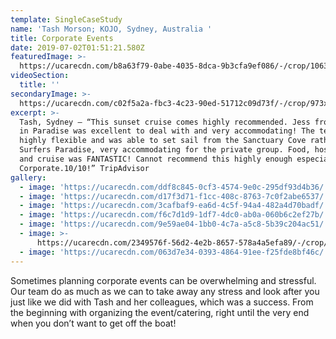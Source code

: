 ```yaml
---
template: SingleCaseStudy
name: 'Tash Morson; KOJO, Sydney, Australia '
title: Corporate Events
date: 2019-07-02T01:51:21.580Z
featuredImage: >-
  https://ucarecdn.com/b8a63f79-0abe-4035-8dca-9b3cfa9ef086/-/crop/1063x861/0,83/-/preview/
videoSection:
  title: ''
secondaryImage: >-
  https://ucarecdn.com/c02f5a2a-fbc3-4c23-90ed-51712c09d73f/-/crop/973x1068/0,0/-/preview/
excerpt: >-
  Tash, Sydney – “This sunset cruise comes highly recommended. Jess from Sailing
  in Paradise was excellent to deal with and very accommodating! The team were
  highly flexible and was able to set sail from the Sanctuary Cove rather than
  Surfers Paradise, very accommodating for the private group. Food, hospitality
  and cruise was FANTASTIC! Cannot recommend this highly enough especially for
  Corporate.10/10!” TripAdvisor
gallery:
  - image: 'https://ucarecdn.com/ddf8c845-0cf3-4574-9e0c-295df93d4b36/'
  - image: 'https://ucarecdn.com/d17f3d71-f1cc-408c-8763-7c0f2abe6537/'
  - image: 'https://ucarecdn.com/3cafbaf9-ea6d-4c5f-94a4-482a4d70badf/'
  - image: 'https://ucarecdn.com/f6c7d1d9-1df7-4dc0-ab0a-060b6c2ef27b/'
  - image: 'https://ucarecdn.com/9e59ae04-1bb0-4c7a-a5c8-5b39c204ac51/'
  - image: >-
      https://ucarecdn.com/2349576f-56d2-4e2b-8657-578a4a5efa89/-/crop/1068x1231/0,369/-/preview/
  - image: 'https://ucarecdn.com/063d7e34-0393-4864-91ee-f25fde8bf46c/'
---
```

Sometimes planning corporate events can be overwhelming and stressful. Our team do as much as we can to take away any stress and look after you just like we did with Tash and her colleagues, which was a success. From the beginning with organizing the event/catering, right until the very end when you don’t want to get off the boat!
